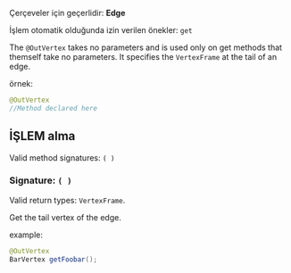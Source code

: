 Çerçeveler için geçerlidir: **Edge**

İşlem otomatik olduğunda izin verilen önekler: `get`

The `@OutVertex` takes no parameters and is used only on get methods that themself take no parameters. It specifies the `VertexFrame` at the tail of an edge.

örnek:

```java
@OutVertex
//Method declared here
```

## İŞLEM alma

Valid method signatures: `( )`

### Signature: `( )`

Valid return types: `VertexFrame`.

Get the tail vertex of the edge.

example:

```java
@OutVertex
BarVertex getFoobar();
```